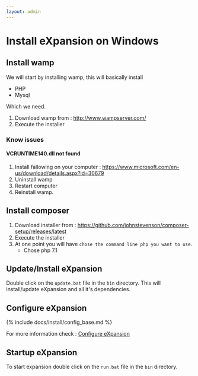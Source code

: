 ```yaml
---
layout: admin
---
```


# Install eXpansion on Windows

## Install wamp 

We will start by installing wamp, this will basically install
* PHP
* Mysql

Which we need. 

1. Download wamp from : http://www.wampserver.com/
1. Execute the installer 

### Know issues 

#### VCRUNTIME140.dll not found

1. Install fallowing on your computer : https://www.microsoft.com/en-us/download/details.aspx?id=30679
1. Uninstall wamp
1. Restart computer
1. Reinstall wamp.

## Install composer

1. Download installer from : https://github.com/johnstevenson/composer-setup/releases/latest
1. Execute the installer
1. At one point you will have `chose the command line php you want to use`.
    * Chose php 7.1

## Update/Install eXpansion

Double click on the `update.bat` file in the `bin` directory. 
This will install/update eXpansion and all it's dependencies.

## Configure eXpansion 

{% include docs/install/config_base.md %}

For more information check : [Configure eXpansion](./configuration.md)

## Startup eXpansion

To start expansion double click on the `run.bat` file in the `bin` directory.

